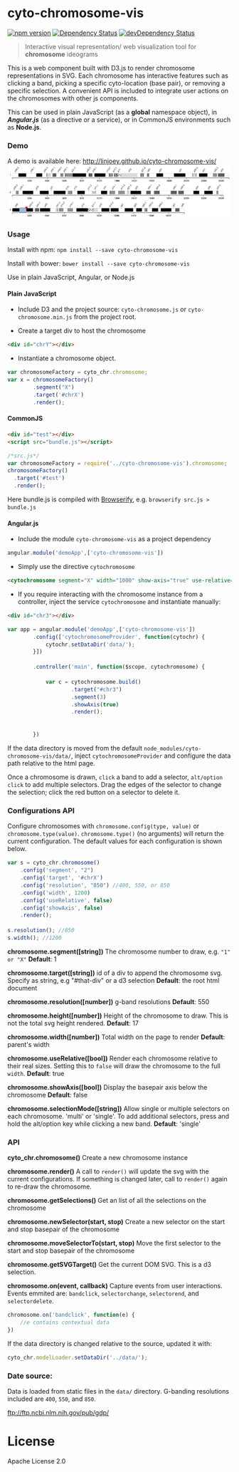 # cyto-chromosome-vis
[![npm version](https://badge.fury.io/js/cyto-chromosome-vis.svg)](http://badge.fury.io/js/cyto-chromosome-vis)
[![Dependency Status](https://david-dm.org/linjoey/cyto-chromosome-vis.svg)](https://david-dm.org/linjoey/cyto-chromosome-vis)
[![devDependency Status](https://david-dm.org/linjoey/cyto-chromosome-vis/dev-status.svg)](https://david-dm.org/linjoey/cyto-chromosome-vis#info=devDependencies)
> Interactive visual representation/ web visualization tool for **chromosome** ideograms

This is a web component built with D3.js to render chromosome representations in SVG. Each chromosome has interactive features such as clicking a band, picking a specific cyto-location (base pair), or removing a specific selection. A convenient API is included to integrate user actions on the chromosomes with other js components. 

This can be used in plain JavaScript (as a **global** namespace object), in ***Angular.js*** (as a directive or a service), or in CommonJS environments such as **Node.js**.

### Demo
A demo is available here: http://linjoey.github.io/cyto-chromosome-vis/
![](ss-1.3.0.png)

### Usage 
Install with npm: `npm install --save cyto-chromosome-vis`

Install with bower: `bower install --save cyto-chromosome-vis`

Use in plain JavaScript, Angular, or Node.js

#### Plain JavaScript
- Include D3 and the project source: `cyto-chromosome.js` or `cyto-chromosome.min.js` from the project root.

- Create a target div to host the chromosome
```html
<div id="chrY"></div>
```

- Instantiate a chromosome object.
```javascript
var chromosomeFactory = cyto_chr.chromosome;
var x = chromosomeFactory()
        .segment("X")
        .target('#chrX')
        .render();
```

#### CommonJS
```html
<div id="test"></div>
<script src="bundle.js"></script>
```

```JavaScript
/*src.js*/
var chromosomeFactory = require('../cyto-chromosome-vis').chromosome;
chromosomeFactory()
  .target('#test')
  .render();
```

Here bundle.js is compiled with [Browserify](http://browserify.org/), e.g. `browserify src.js > bundle.js`


#### Angular.js
- Include the module `cyto-chromosome-vis` as a project dependency
```javascript
angular.module('demoApp',['cyto-chromosome-vis'])
```

- Simply use the directive `cytochromosome`
```html
<cytochromosome segment="X" width="1000" show-axis="true" use-relative="true" resolution="400"></cytochromosome>
```

- If you require interacting with the chromosome instance from a controller, inject the service `cytochromosome` and instantiate manually:

```html
<div id="chr3"></div>
```
```JavaScript
var app = angular.module('demoApp',['cyto-chromosome-vis'])
        .config(['cytochromosomeProvider', function(cytochr) {
            cytochr.setDataDir('data/');
        }])

        .controller('main', function($scope, cytochromosome) {

            var c = cytochromosome.build()
                    .target("#chr3")
                    .segment(3)
                    .showAxis(true)
                    .render();


        })

```

If the data directory is moved from the default `node_modules/cyto-chromosome-vis/data/`, inject `cytochromosomeProvider` and configure the data path relative to the html page. 

Once a chromosome is drawn, `click` a band to add a selector, `alt/option click` to add multiple selectors. Drag the edges of the selector to change the selection; click the red button on a selector to delete it.

### Configurations API

Configure chromosomes with `chromosome.config(type, value)` or `chromosome.type(value)`. `chromosome.type()` (no arguments) will return the current configuration. The default values for each configuration is shown below.

```javascript
var s = cyto_chr.chromosome()
    .config('segment', "2")
    .config('target', '#chrX') 
    .config('resolution', "850") //400, 550, or 850
    .config('width', 1200)
    .config('useRelative', false)
    .config('showAxis', false)
    .render();
    
s.resolution(); //850
s.width(); //1200
```

**chromosome.segment([string])** 
The chromosome number to draw, e.g. `"1" or "X"`
**Default**: 1

**chromosome.target([string])** 
id of a div to append the chromosome svg. Specify as string, e.g "#that-div" or a d3 selection
**Default**: the root html document

**chromosome.resolution([number])**
g-band resolutions
**Default**: 550

**chromosome.height([number])**
Height of the chromosome to draw. This is not the total svg height rendered.
**Default**: 17

**chromosome.width([number])**
Total width on the page to render
**Default**: parent's width

**chromosome.useRelative([bool])**
Render each chromosome relative to their real sizes. Setting this to `false` will draw the chromosome to the full `width`.
**Default**: true

**chromosome.showAxis([bool])** 
Display the basepair axis below the chromosome
**Default**: false

**chromosome.selectionMode([string])**
Allow single or multiple selectors on each chromosome. 'multi' or 'single'. To add additional selectors, press and hold the alt/option key while clicking a new band.
**Default**: 'single'


### API

**cyto_chr.chromosome()**
Create a new chromosome instance

**chromosome.render()**
A call to `render()` will update the svg with the current configurations. If something is changed later, call to `render()` again to re-draw the chromosome.

**chromosome.getSelections()**
Get an list of all the selections on the chromosome

**chromosome.newSelector(start, stop)**
Create a new selector on the start and stop basepair of the chromosome

**chromosome.moveSelectorTo(start, stop)**
Move the first selector to the start and stop basepair of the chromosome

**chromosome.getSVGTarget()**
Get the current DOM SVG. This is a d3 selection.

**chromosome.on(event, callback)**
Capture events from user interactions.
Events emmited are: `bandclick`, `selectorchange`, `selectorend`, and `selectordelete`.

```javascript
chromosome.on('bandclick', function(e) {
    //e contains contextual data
})
```

If the data directory is changed relative to the source, updated it with:
```javascript
cyto_chr.modelLoader.setDataDir('../data/');
```

### Date source: 
Data is loaded from static files in the `data/` directory. G-banding resolutions included are `400`, `550`, and `850`.

ftp://ftp.ncbi.nlm.nih.gov/pub/gdp/

# License
Apache License 2.0